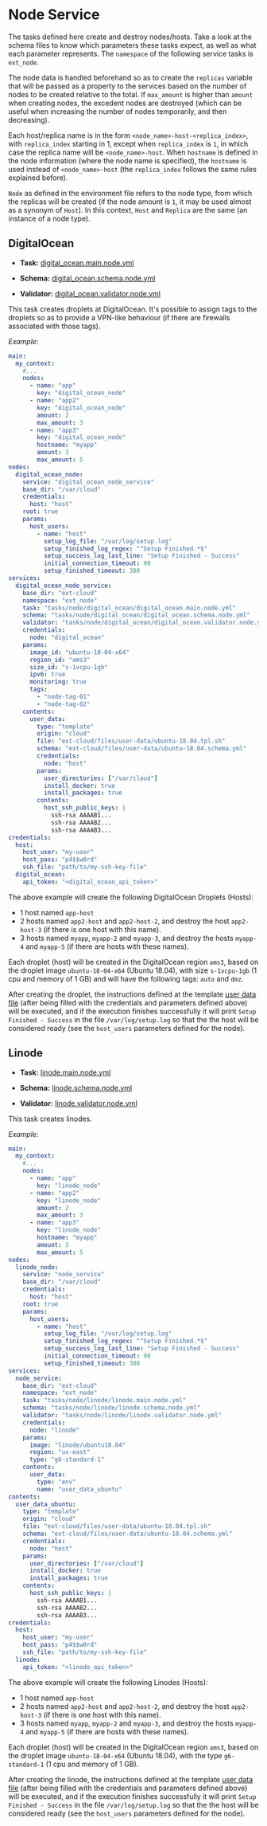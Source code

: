# Node Service

The tasks defined here create and destroy nodes/hosts. Take a look at the schema files to know which parameters these tasks expect, as well as what each parameter represents. The `namespace` of the following service tasks is `ext_node`.

The node data is handled beforehand so as to create the `replicas` variable that will be passed as a property to the services based on the number of nodes to be created relative to the total. If `max_amount` is higher than `amount` when creating nodes, the excedent nodes are destroyed (which can be useful when increasing the number of nodes temporarily, and then decreasing).

Each host/replica name is in the form `<node_name>-host-<replica_index>`, with `replica_index` starting in 1, except when `replica_index` is `1`, in which case the replica name will be `<node_name>-host`. When `hostname` is defined in the node information (where the node name is specified), the `hostname` is used instead of `<node_name>-host` (the `replica_index` follows the same rules explained before).

`Node` as defined in the environment file refers to the node type, from which the replicas will be created (if the node amount is `1`, it may be used almost as a synonym of `Host`). In this context, `Host` and `Replica` are the same (an instance of a node type).

## DigitalOcean

- **Task:** [digital_ocean.main.node.yml](digital_ocean/digital_ocean.main.node.yml)

- **Schema:** [digital_ocean.schema.node.yml](digital_ocean/digital_ocean.schema.node.yml)

- **Validator:** [digital_ocean.validator.node.yml](digital_ocean/digital_ocean.validator.node.yml)

This task creates droplets at DigitalOcean. It's possible to assign tags to the droplets so as to provide a VPN-like behaviour (if there are firewalls associated with those tags).

_Example:_

```yaml
main:
  my_context:
    #...
    nodes:
      - name: "app"
        key: "digital_ocean_node"
      - name: "app2"
        key: "digital_ocean_node"
        amount: 2
        max_amount: 3
      - name: "app3"
        key: "digital_ocean_node"
        hostname: "myapp"
        amount: 3
        max_amount: 5
nodes:
  digital_ocean_node:
    service: "digital_ocean_node_service"
    base_dir: "/var/cloud"
    credentials:
      host: "host"
    root: true
    params:
      host_users:
        - name: "host"
          setup_log_file: "/var/log/setup.log"
          setup_finished_log_regex: "^Setup Finished.*$"
          setup_success_log_last_line: "Setup Finished - Success"
          initial_connection_timeout: 90
          setup_finished_timeout: 300
services:
  digital_ocean_node_service:
    base_dir: "ext-cloud"
    namespace: "ext_node"
    task: "tasks/node/digital_ocean/digital_ocean.main.node.yml"
    schema: "tasks/node/digital_ocean/digital_ocean.schema.node.yml"
    validator: "tasks/node/digital_ocean/digital_ocean.validator.node.yml"
    credentials:
      node: "digital_ocean"
    params:
      image_id: "ubuntu-18-04-x64"
      region_id: "ams3"
      size_id: "s-1vcpu-1gb"
      ipv6: true
      monitoring: true
      tags:
        - "node-tag-01"
        - "node-tag-02"
    contents:
      user_data:
        type: "template"
        origin: "cloud"
        file: "ext-cloud/files/user-data/ubuntu-18.04.tpl.sh"
        schema: "ext-cloud/files/user-data/ubuntu-18.04.schema.yml"
        credentials:
          node: "host"
        params:
          user_directories: ["/var/cloud"]
          install_docker: true
          install_packages: true
        contents:
          host_ssh_public_keys: |
            ssh-rsa AAAAB1...
            ssh-rsa AAAAB2...
            ssh-rsa AAAAB3...
credentials:
  host:
    host_user: "my-user"
    host_pass: "p4$$w0rd"
    ssh_file: "path/to/my-ssh-key-file"
  digital_ocean:
    api_token: "<digital_ocean_api_token>"
```

The above example will create the following DigitalOcean Droplets (Hosts):

- 1 host named `app-host`
- 2 hosts named `app2-host` and `app2-host-2`, and destroy the host `app2-host-3` (if there is one host with this name).
- 3 hosts named `myapp`, `myapp-2` and `myapp-3`, and destroy the hosts `myapp-4` and `myapp-5` (if there are hosts with these names).

Each droplet (host) will be created in the DigitalOcean region `ams3`, based on the droplet image `ubuntu-18-04-x64` (Ubuntu 18.04), with size `s-1vcpu-1gb` (1 cpu and memory of 1 GB) and will have the following tags: `auto` and `dmz`.

After creating the droplet, the instructions defined at the template [user data file](../../files/user-data/ubuntu-18.04.tpl.sh) (after being filled with the credentials and parameters defined above) will be executed, and if the execution finishes successfully it will print `Setup Finished - Success` in the file `/var/log/setup.log` so that the the host will be considered ready (see the `host_users` parameters defined for the node).

## Linode

- **Task:** [linode.main.node.yml](linode/linode.main.node.yml)

- **Schema:** [linode.schema.node.yml](linode/linode.schema.node.yml)

- **Validator:** [linode.validator.node.yml](linode/linode.validator.node.yml)

This task creates linodes.

_Example:_

```yaml
main:
  my_context:
    #...
    nodes:
      - name: "app"
        key: "linode_node"
      - name: "app2"
        key: "linode_node"
        amount: 2
        max_amount: 3
      - name: "app3"
        key: "linode_node"
        hostname: "myapp"
        amount: 3
        max_amount: 5
nodes:
  linode_node:
    service: "node_service"
    base_dir: "/var/cloud"
    credentials:
      host: "host"
    root: true
    params:
      host_users:
        - name: "host"
          setup_log_file: "/var/log/setup.log"
          setup_finished_log_regex: "^Setup Finished.*$"
          setup_success_log_last_line: "Setup Finished - Success"
          initial_connection_timeout: 90
          setup_finished_timeout: 300
services:
  node_service:
    base_dir: "ext-cloud"
    namespace: "ext_node"
    task: "tasks/node/linode/linode.main.node.yml"
    schema: "tasks/node/linode/linode.schema.node.yml"
    validator: "tasks/node/linode/linode.validator.node.yml"
    credentials:
      node: "linode"
    params:
      image: "linode/ubuntu18.04"
      region: "us-east"
      type: "g6-standard-1"
    contents:
      user_data:
        type: "env"
        name: "user_data_ubuntu"
contents:
  user_data_ubuntu:
    type: "template"
    origin: "cloud"
    file: "ext-cloud/files/user-data/ubuntu-18.04.tpl.sh"
    schema: "ext-cloud/files/user-data/ubuntu-18.04.schema.yml"
    credentials:
      node: "host"
    params:
      user_directories: ["/var/cloud"]
      install_docker: true
      install_packages: true
    contents:
      host_ssh_public_keys: |
        ssh-rsa AAAAB1...
        ssh-rsa AAAAB2...
        ssh-rsa AAAAB3...
credentials:
  host:
    host_user: "my-user"
    host_pass: "p4$$w0rd"
    ssh_file: "path/to/my-ssh-key-file"
  linode:
    api_token: "<linode_api_token>"
```

The above example will create the following Linodes (Hosts):

- 1 host named `app-host`
- 2 hosts named `app2-host` and `app2-host-2`, and destroy the host `app2-host-3` (if there is one host with this name).
- 3 hosts named `myapp`, `myapp-2` and `myapp-3`, and destroy the hosts `myapp-4` and `myapp-5` (if there are hosts with these names).

Each droplet (host) will be created in the DigitalOcean region `ams3`, based on the droplet image `ubuntu-18-04-x64` (Ubuntu 18.04), with the type `g6-standard-1` (1 cpu and memory of 1 GB).

After creating the linode, the instructions defined at the template [user data file](../../files/user-data/ubuntu-18.04.tpl.sh) (after being filled with the credentials and parameters defined above) will be executed, and if the execution finishes successfully it will print `Setup Finished - Success` in the file `/var/log/setup.log` so that the the host will be considered ready (see the `host_users` parameters defined for the node).
